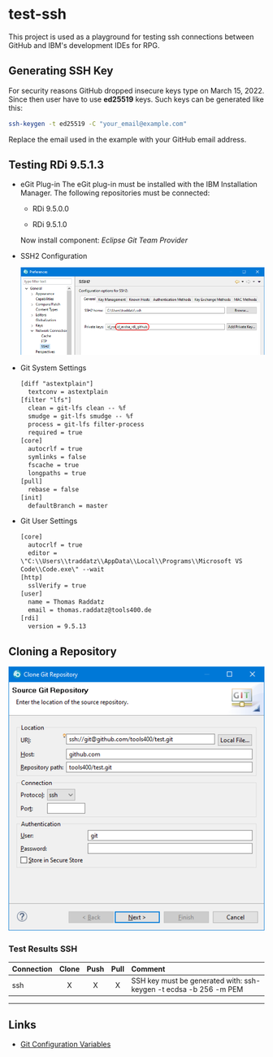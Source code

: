 # test-ssh

This project is used as a playground for testing ssh connections between GitHub and IBM's development IDEs for RPG.

## Generating SSH Key

For security reasons GitHub dropped insecure keys type on March 15, 2022. Since then user have to use **ed25519** keys. Such keys can be generated like this:

```bash
ssh-keygen -t ed25519 -C "your_email@example.com"
```

Replace the email used in the example with your GitHub email address.

## Testing RDi 9.5.1.3

* eGit Plug-in
  The eGit plug-in must be installed with the IBM Installation Manager.
  The following repositories must be connected:

  * RDi 9.5.0.0

  * RDi 9.5.1.0

  Now install component: *Eclipse Git Team Provider*

* SSH2 Configuration

  ![SSH2 configuration](configurations/rdi-9.5.1.3/Adding_private_key_for_SSH.png)

* Git System Settings

  ```properties
  [diff "astextplain"]
    textconv = astextplain
  [filter "lfs"]
    clean = git-lfs clean -- %f
    smudge = git-lfs smudge -- %f
    process = git-lfs filter-process
    required = true
  [core]
    autocrlf = true
    symlinks = false
    fscache = true
    longpaths = true
  [pull]
    rebase = false
  [init]
    defaultBranch = master
  ```

* Git User Settings

  ```properties
  [core]
    autocrlf = true
    editor = \"C:\\Users\\traddatz\\AppData\\Local\\Programs\\Microsoft VS Code\\Code.exe\" --wait
  [http]
    sslVerify = true
  [user]
    name = Thomas Raddatz
    email = thomas.raddatz@tools400.de
  [rdi]
    version = 9.5.13
  ```

## Cloning a Repository

![Cloning a repository](configurations/rdi-9.5.1.3/Cloning_with_SSH.png)

### Test Results SSH

| Connection | Clone | Push  | Pull  | Comment                                                           |
| :---       | :---: | :---: | :---: | :---                                                              |
| ssh        |   X   |   X   |   X   | SSH key must be generated with: ssh-keygen -t ecdsa -b 256 -m PEM |

---

## Links

* [Git Configuration Variables](https://git-scm.com/docs/git-config#_variables)
